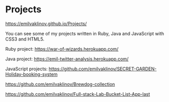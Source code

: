 # Projects

https://emilvaklinov.github.io/Projects/



You can see some of my projects written in Ruby, Java and JavaScript with CSS3 and HTML5.

Ruby project:
https://war-of-wizards.herokuapp.com/

Java project:
https://emil-twitter-analysis.herokuapp.com/

JavaScript projects:
https://github.com/emilvaklinov/SECRET-GARDEN-Holiday-booking-system

https://github.com/emilvaklinov/Brewdog-collection

https://github.com/emilvaklinov/Full-stack-Lab-Bucket-List-App-last

